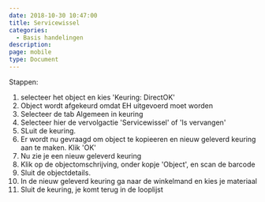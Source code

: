 ```yaml
---
date: 2018-10-30 10:47:00
title: Servicewissel
categories:
  - Basis handelingen
description:
page: mobile
type: Document
---
```


Stappen:
1. selecteer het object en kies 'Keuring: DirectOK'
2. Object wordt afgekeurd omdat EH uitgevoerd moet worden
3. Selecteer de tab Algemeen in keuring
4. Selecteer hier de vervolgactie 'Servicewissel'  of 'Is vervangen'
5. SLuit de keuring. <i class="fas fa-arrow-left"></i>
6. Er wordt nu gevraagd om object te kopieeren en nieuw geleverd keuring  aan te maken. Klik 'OK'
7. Nu zie je een nieuw geleverd keuring
8. Klik op de objectomschrijving, onder kopje 'Object', en scan de barcode
9. Sluit de objectdetails. <i class="fas fa-arrow-left"></i>
10. In de nieuw geleverd keuring ga naar de winkelmand <i class="fas fa-shopping-basket"></i> en kies je materiaal
11. Sluit de keuring, je komt terug in de looplijst